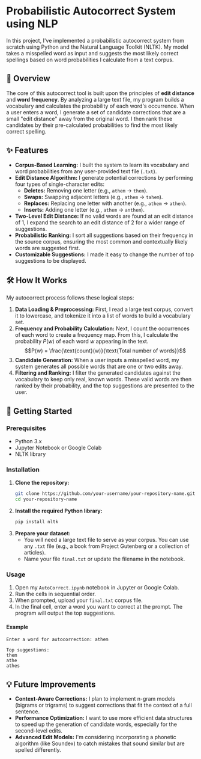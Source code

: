 # Probabilistic Autocorrect System using NLP

In this project, I've implemented a probabilistic autocorrect system from scratch using Python and the Natural Language Toolkit (NLTK). My model takes a misspelled word as input and suggests the most likely correct spellings based on word probabilities I calculate from a text corpus.

## 📝 Overview

The core of this autocorrect tool is built upon the principles of **edit distance** and **word frequency**. By analyzing a large text file, my program builds a vocabulary and calculates the probability of each word's occurrence. When a user enters a word, I generate a set of candidate corrections that are a small "edit distance" away from the original word. I then rank these candidates by their pre-calculated probabilities to find the most likely correct spelling.

## ✨ Features

  - **Corpus-Based Learning:** I built the system to learn its vocabulary and word probabilities from any user-provided text file (`.txt`).
  - **Edit Distance Algorithm:** I generate potential corrections by performing four types of single-character edits:
      - **Deletes:** Removing one letter (e.g., `athem` -\> `them`).
      - **Swaps:** Swapping adjacent letters (e.g., `athem` -\> `tahem`).
      - **Replaces:** Replacing one letter with another (e.g., `athem` -\> `athen`).
      - **Inserts:** Adding one letter (e.g., `athem` -\> `anthem`).
  - **Two-Level Edit Distance:** If no valid words are found at an edit distance of 1, I expand the search to an edit distance of 2 for a wider range of suggestions.
  - **Probabilistic Ranking:** I sort all suggestions based on their frequency in the source corpus, ensuring the most common and contextually likely words are suggested first.
  - **Customizable Suggestions:** I made it easy to change the number of top suggestions to be displayed.

## 🛠️ How It Works

My autocorrect process follows these logical steps:

1.  **Data Loading & Preprocessing:** First, I read a large text corpus, convert it to lowercase, and tokenize it into a list of words to build a vocabulary set.
2.  **Frequency and Probability Calculation:** Next, I count the occurrences of each word to create a frequency map. From this, I calculate the probability $P(w)$ of each word $w$ appearing in the text.
    $$P(w) = \frac{\text{count}(w)}{\text{Total number of words}}$$
3.  **Candidate Generation:** When a user inputs a misspelled word, my system generates all possible words that are one or two edits away.
4.  **Filtering and Ranking:** I filter the generated candidates against the vocabulary to keep only real, known words. These valid words are then ranked by their probability, and the top suggestions are presented to the user.

## 🚀 Getting Started

### Prerequisites

  - Python 3.x
  - Jupyter Notebook or Google Colab
  - NLTK library

### Installation

1.  **Clone the repository:**
    ```bash
    git clone https://github.com/your-username/your-repository-name.git
    cd your-repository-name
    ```
2.  **Install the required Python library:**
    ```bash
    pip install nltk
    ```
3.  **Prepare your dataset:**
      - You will need a large text file to serve as your corpus. You can use any `.txt` file (e.g., a book from Project Gutenberg or a collection of articles).
      - Name your file `final.txt` or update the filename in the notebook.

### Usage

1.  Open my `AutoCorrect.ipynb` notebook in Jupyter or Google Colab.
2.  Run the cells in sequential order.
3.  When prompted, upload your `final.txt` corpus file.
4.  In the final cell, enter a word you want to correct at the prompt. The program will output the top suggestions.

#### Example

```
Enter a word for autocorrection: athem

Top suggestions:
them
athe
athes
```

## 💡 Future Improvements

  - **Context-Aware Corrections:** I plan to implement n-gram models (bigrams or trigrams) to suggest corrections that fit the context of a full sentence.
  - **Performance Optimization:** I want to use more efficient data structures to speed up the generation of candidate words, especially for the second-level edits.
  - **Advanced Edit Models:** I'm considering incorporating a phonetic algorithm (like Soundex) to catch mistakes that sound similar but are spelled differently.
